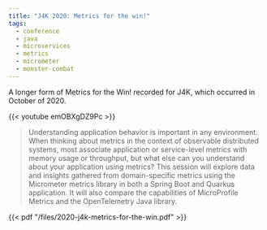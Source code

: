 ```yaml
---
title: "J4K 2020: Metrics for the win!"
tags:
  - conference
  - java
  - microservices
  - metrics
  - micrometer
  - monster-combat
---
```


A longer form of Metrics for the Win! recorded for J4K, which occurred in
October of 2020.

{{< youtube emOBXgDZ9Pc >}}

<!--more-->

> Understanding application behavior is important in any environment. When thinking about metrics in the context of observable distributed systems, most associate application or service-level metrics with memory usage or throughput, but what else can you understand about your application using metrics? This session will explore data and insights gathered from domain-specific metrics using the Micrometer metrics library in both a Spring Boot and Quarkus application. It will also compare the capabilities of MicroProfile Metrics and the OpenTelemetry Java library.

{{< pdf "/files/2020-j4k-metrics-for-the-win.pdf" >}}